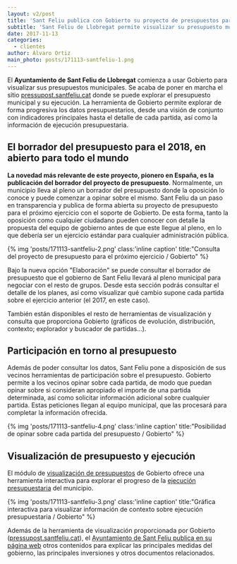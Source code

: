 ```yaml
---
layout: v2/post
title: 'Sant Feliu publica con Gobierto su proyecto de presupuestos para compartir con ciudadanos y oposición'
subtitle: 'Sant Feliu de Llobregat permite visualizar su presupuesto municipal y el borrador de presupuesto para el próximos ejercicio'
date: 2017-11-13
categories:
  - clientes
author: Álvaro Ortiz
main_photo: posts/171113-santfeliu-1.png
---
```


El **Ayuntamiento de Sant Feliu de Llobregat** comienza a usar Gobierto para visualizar sus presupuestos municipales. Se acaba de poner en marcha el sitio [pressupost.santfeliu.cat](http://pressupost.santfeliu.cat) donde se puede explorar el presupuesto municipal y su ejecución. La herramienta de Gobierto permite explorar de forma progresiva los datos presupuestarios, desde una visión de conjunto con indicadores principales hasta el detalle de cada partida, así como la información de ejecución presupuestaria.

## El borrador del presupuesto para el 2018, en abierto para todo el mundo

**La novedad más relevante de este proyecto, pionero en España, es la publicación del borrador del proyecto de presupuesto**. Normalmente, un municipio lleva al pleno un borrador del presupuesto donde la oposición lo conoce y puede comenzar a opinar sobre el mismo. Sant Feliu da un paso en transparencia y publica de forma abierta su proyecto de presupuesto para el próximo ejercicio con el soporte de Gobierto. De esta forma, tanto la oposición como cualquier ciudadano pueden conocer con detalle la propuesta del equipo de gobierno antes de que este llegue al pleno, en lo que debería ser un ejercicio estándar para cualquier administración pública.

{% img 'posts/171113-santfeliu-2.png' class:'inline caption' title:"Consulta del proyecto de presupuesto para el próximo ejercicio / Gobierto" %}

Bajo la nueva opción "Elaboración" se puede consultar el borrador de presupuesto que el gobierno de Sant Feliu llevará al pleno municipal para negociar con el resto de grupos. Desde esta sección podrás consultar el detalle de los planes, así como visualizar qué cambio supone cada partida sobre el ejercicio anterior (el 2017, en este caso).

También están disponibles el resto de herramientas de visualización y consulta que proporciona Gobierto (gráficos de evolución, distribución, contexto; explorador y buscador de partidas...).

## Participación en torno al presupuesto

Además de poder consultar los datos, Sant Feliu pone a disposición de sus vecinos herramientas de participación sobre el presupuesto. Gobierto permite a los vecinos opinar sobre cada partida, de modo que puedan opinar sobre si consideran apropiado el importe de una partida determinada, así como solicitar información adicional sobre cualquier partida. Estas peticiones llegan al equipo municipal, que las procesará para completar la información ofrecida.

{% img 'posts/171113-santfeliu-4.png' class:'inline caption' title:"Posibilidad de opinar sobre cada partida del presupuesto / Gobierto" %}

## Visualización de presupuesto y ejecución

El módulo de [visualización de presupuestos](https://gobierto.es/modulos/presupuestos/) de Gobierto ofrece una herramienta interactiva para explorar el progreso de la [ejecución presupuestaria](https://pressupost.santfeliu.cat/presupuestos/ejecucion/2017#functional,economic) del municipio.

{% img 'posts/171113-santfeliu-3.png' class:'inline caption' title:"Gráfica interactiva para visualizar información de contexto sobre ejecución presupuestaria / Gobierto" %}

Además de la herramienta de visualización proporcionada por Gobierto ([pressupost.santfeliu.cat](http://pressupost.santfeliu.cat)), el [Ayuntamiento de Sant Feliu publica en su página web](https://www.santfeliu.cat/go.faces?xmid=31273) otros contenidos para explicar las principales medidas del gobierno, las principales inversiones y otros documentos relacionados.
